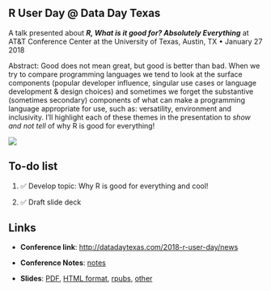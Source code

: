 ## R User Day @ Data Day Texas

A talk presented about **_R, What is it good for? Absolutely Everything_** at AT&T Conference Center at the University of Texas, Austin, TX • January 27 2018

Abstract: Good does not mean great, but good is better than bad. When we try to compare programming languages we tend to look at the surface components (popular developer influence, singular use cases or language development & design choices) and sometimes we forget the substantive (sometimes secondary) components of what can make a programming language appropriate for use, such as: versatility, environment and inclusivity. I’ll highlight each of these themes in the presentation to _show and not tell_ of why R is good for everything!

![](https://upload.wikimedia.org/wikipedia/commons/thumb/a/a5/Austin_Evening.jpg/640px-Austin_Evening.jpg)


## To-do list

1. :white_check_mark: Develop topic: Why R is good for everything and cool!

2. :white_check_mark: Draft slide deck


## Links

* **Conference link**: http://datadaytexas.com/2018-r-user-day/news

* **Conference Notes**: [notes](notes.md)

* **Slides**: [PDF](), [HTML format](https://htmlpreview.github.io/?), [rpubs](), [other](https://github.com/jasdumas/talks/blob/master/r-data-day-texas/r-user-ddtx-jasmine-dumas.key)
